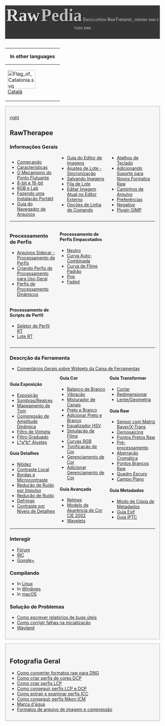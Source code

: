 <div style="text-align: center; padding-bottom: 1em; margin-bottom: 1em; background-color: #363636; color: #DDDDDD;">

<span style="font-family: serif; font-size: 4em; font-weight: bold; text-shadow: 2px 2px 2px #161616;">Raw</span>
<span style="font-family: serif; font-size: 4em; font-weight: bold; text-shadow: 2px 2px 2px #161616; color: #BBBBBB">Pedia</span>
<span style="font-variant: small-caps;">Enciclopédia RawTherapee,
disparo raw e tudo raw</span>

</div>
<div style="float: left; clear: right">

<table>
<thead>
<tr class="header">
<th style="padding: 0 1em;"><p>In other languages</p></th>
</tr>
</thead>
<tbody>
<tr class="odd">
<td><p><img src="Flag_of_Catalonia.svg" title="Flag_of_Catalonia.svg"
width="90" height="60" alt="Flag_of_Catalonia.svg" /><br />
<a href="Main_Page/ca" title="wikilink">Català</a></p></td>
</tr>
</tbody>
</table>



<div style="background-color: #f6f6f6; border: 1px solid #aaa; padding: 1em; margin-bottom: 1em;">

[right](image:Rawtherapee_rawpedia_header1_h300.jpg "wikilink")

## RawTherapee

### Informações Gerais

<div style="column-count:3;-moz-column-count:3;-webkit-column-count:3;">

- [Começando](Começando "wikilink")
- [Características](Características "wikilink")
- [O Mecanismo do Ponto
  Flutuante](O_Mecanismo_do_Ponto_Flutuante "wikilink")
- [8-bit e 16-bit](8-bit_e_16-bit "wikilink")
- [RGB e Lab](RGB_e_Lab "wikilink")
- [Fazendo uma Instalação
  Portátil](Fazendo_uma_Instalação_Portátil "wikilink")
- [Guia do Navegador de
  Arquivos](Guia_do_Navegador_de_Arquivos "wikilink")
- [Guia do Editor de Imagens](Guia_do_Editor_de_Imagens "wikilink")
- [Ajustes de Lote -
  Sincronização](Ajustes_de_Lote_-_Sincronização "wikilink")
- [Salvando Imagens](Salvando_Imagens "wikilink")
- [Fila de Lote](Fila_de_Lote "wikilink")
- [Editar Imagem Atual no Editor
  Externo](Editar_Imagem_Atual_no_Editor_Externo "wikilink")
- [Opções de Linha de Comando](Opções_de_Linha_de_Comando "wikilink")
- [Atalhos de Teclado](Atalhos_de_Teclado "wikilink")
- [Adicionando Suporte para Novos Formatos
  Raw](Adicionando_Suporte_para_Novos_Formatos_Raw "wikilink")
- [Caminhos de Arquivo](Caminhos_de_Arquivo "wikilink")
- [Preferências](Preferências "wikilink")
- [Negativo](Negativo "wikilink")
- [Plugin GIMP](Plugin_GIMP "wikilink")

</div>
<hr />
<div style="column-count:3;-moz-column-count:3;-webkit-column-count:3;">
<div style="display: inline-block; width: 100%;">

### Processamento de Perfis

- [Arquivos Sidecar - Processamento de
  Perfis](Arquivos_Sidecar_-_Processamento_de_Perfis "wikilink")
- [Criando Perfis de Processamento para Uso
  Geral](Criando_Perfis_de_Processamento_para_Uso_Geral "wikilink")
- [Perfis de Processamento
  Dinâmicos](Perfis_de_Processamento_Dinâmicos "wikilink")

</div>
<div style="display: inline-block; width: 100%;">

#### Processamento de Scripts de Perfil

- [Seletor de Perfil RT](Seletor_de_Perfil_RT "wikilink")
- [Lote RT](Lote_RT "wikilink")

</div>
<div style="display: inline-block; width: 100%;">

#### Processamento de Perfis Empacotados

- [Neutro](Neutro "wikilink")
- [Curva Auto-Combinada](Curva_Auto-Combinada "wikilink")
- [Curva de Filme Padrão](Curva_de_Filme_Padrão "wikilink")
- [Pop](Pop "wikilink")
- [Faded](Faded "wikilink")

</div>
</div>
<hr />

### Descrção da Ferramenta

- [Comentários Gerais sobre Widgets da Caixa de
  Ferramentas](Comentários_Gerais_sobre_Widgets_da_Caixa_de_Ferramentas "wikilink")

<div style="column-count:3;-moz-column-count:3;-webkit-column-count:3;">
<div style="break-inside: avoid-column; -webkit-column-break-inside: avoid;">

#### Guia Exposição

- [Exposição](Exposição "wikilink")
- [Sombras/Realces](Sombras/Realces "wikilink")
- [Mapeamento de Tom](Mapeamento_de_Tom "wikilink")
- [Compressão de Amplitude
  Dinâmica](Compressão_de_Amplitude_Dinâmica "wikilink")
- [Filtro de Vinheta](Filtro_de_Vinheta "wikilink")
- [Filtro Graduado](Filtro_Graduado "wikilink")
- [L\*a\*b\* Ajustes](Ajustes_Lab "wikilink")

</div>
<div style="break-inside: avoid-column; -webkit-column-break-inside: avoid;">

#### Guia Detalhes

- [Nitidez](Nitidez "wikilink")
- [Contraste Local](Contraste_Local "wikilink")
- [Bordas e Microcontraste](Bordas_e_Microcontraste "wikilink")
- [Redução de Ruído por
  Impulso](Redução_de_Ruído_por_Impulso "wikilink")
- [Redução de Ruído](Redução_de_Ruído "wikilink")
- [Defringe](Defringe "wikilink")
- [Contraste por Níveis de
  Detalhes](Contraste_por_Níveis_de_Detalhes "wikilink")

</div>



<div style="break-inside: avoid-column; -webkit-column-break-inside: avoid;">

#### Guia Cor

- [Balanço de Branco](Balanço_de_Branco "wikilink")
- [Vibração](Vibração "wikilink")
- [Misturador de Canais](Misturador_de_Canais "wikilink")
- [Preto e Branco](Preto_e_Branco "wikilink")
- [Adicionar Preto e Branco](Adicionar_Preto_e_Branco "wikilink")
- [Equalizador HSV](Equalizador_HSV "wikilink")
- [Simulação de Filme](Simulação_de_Filme "wikilink")
- [Curvas RGB](Curvas_RGB "wikilink")
- [Tonificação de Cor](Tonificação_de_Cor "wikilink")
- [Gerenciamento de Cor](Gerenciamento_de_Cor "wikilink")
- [Adicionar Gerenciamento de
  Cor](Adicionar_Gerenciamento_de_Cor "wikilink")

</div>
<div style="break-inside: avoid-column; -webkit-column-break-inside: avoid;">

#### Guia Avançada

- [Retinex](Retinex "wikilink")
- [Modelo de Aparência de Cor CIE 2002](CIECAM02 "wikilink")
- [Wavelets](Wavelets "wikilink")

</div>
<div style="break-inside: avoid-column; -webkit-column-break-inside: avoid;">

#### Guia Transformar

- [Cortar](Cortar "wikilink")
- [Redimensionar](Redimensionar "wikilink")
- [Lente/Geometria](Lente/Geometria "wikilink")

</div>
<div style="break-inside: avoid-column; -webkit-column-break-inside: avoid;">

#### Guia Raw

- [Sensor com Matriz
  Bayer/X-Trans](Sensor_com_Matriz_Bayer/X-Trans "wikilink")
- [Demosaicing](Demosaicing "wikilink")
- [Pontos Pretos Raw](Pontos_Pretos_Raw "wikilink")
- [Pré-processamento](Pré-processamento "wikilink")
- [Aberração Cromática](Aberração_Cromática "wikilink")
- [Pontos Brancos Raw](Pontos_Brancos_Raw "wikilink")
- [Quadro Escuro](Quadro_Escuro "wikilink")
- [Campo Plano](Campo_Plano "wikilink")

</div>
<div style="break-inside: avoid-column; -webkit-column-break-inside: avoid;">

#### Guia Metadados

- [Modo de Cópia de Metadados](Modo_de_Cópia_de_Metadados "wikilink")
- [Guia Exif](Guia_Exif "wikilink")
- [Guia IPTC](Guia_IPTC "wikilink")

</div>
</div>
<hr />

### Interagir

- [Fórum](Fórum "wikilink")
- [IRC](IRC "wikilink")
- [Google+](Google+ "wikilink")

### Compilando

- In [Linux](Linux "wikilink")
- In [Windows](Windows "wikilink")
- In [macOS](macOS "wikilink")

### Solução de Problemas

- [Como escrever relatórios de bugs
  úteis](Como_escrever_relatórios_de_bugs_úteis "wikilink")
- [Como corrigir falhas na
  inicialização](Como_corrigir_falhas_na_inicialização "wikilink")
- [Wayland](Wayland "wikilink")

</div>
<div style="background-color: #f6f6f6; border: 1px solid #aaa; padding: 1em; margin-bottom: 1em;">

## Fotografia Geral

- [Como converter formatos raw para
  DNG](Como_converter_formatos_raw_para_DNG "wikilink")
- [Como criar perfis de cores
  DCP](Como_criar_perfis_de_cores_DCP "wikilink")
- [Como criar perfis LCP](Como_criar_perfis_LCP "wikilink")
- [Como conseguir perfis LCP e
  DCP](Como_conseguir_perfis_LCP_e_DCP "wikilink")
- [Como extrair e examinar perfis
  ICC](Como_extrair_e_examinar_perfis_ICC "wikilink")
- [Como conseguir perfis Nikon
  ICM](Como_conseguir_perfis_Nikon_ICM "wikilink")
- [Marca d'água](Marca_d'água "wikilink")
- [Formatos de arquivo de imagem e
  compressão](Formatos_de_arquivo_de_imagem_e_compressão "wikilink")

</div>